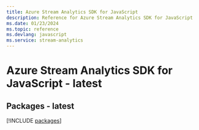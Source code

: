 ```yaml
---
title: Azure Stream Analytics SDK for JavaScript
description: Reference for Azure Stream Analytics SDK for JavaScript
ms.date: 01/23/2024
ms.topic: reference
ms.devlang: javascript
ms.service: stream-analytics
---
```

# Azure Stream Analytics SDK for JavaScript - latest
## Packages - latest
[!INCLUDE [packages](stream-analytics-index.md)]